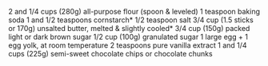 2 and 1/4 cups (280g) all-purpose flour (spoon & leveled)
1 teaspoon baking soda
1 and 1/2 teaspoons cornstarch*
1/2 teaspoon salt
3/4 cup (1.5 sticks or 170g) unsalted butter, melted & slightly cooled*
3/4 cup (150g) packed light or dark brown sugar
1/2 cup (100g) granulated sugar
1 large egg + 1 egg yolk, at room temperature
2 teaspoons pure vanilla extract
1 and 1/4 cups (225g) semi-sweet chocolate chips or chocolate chunks
